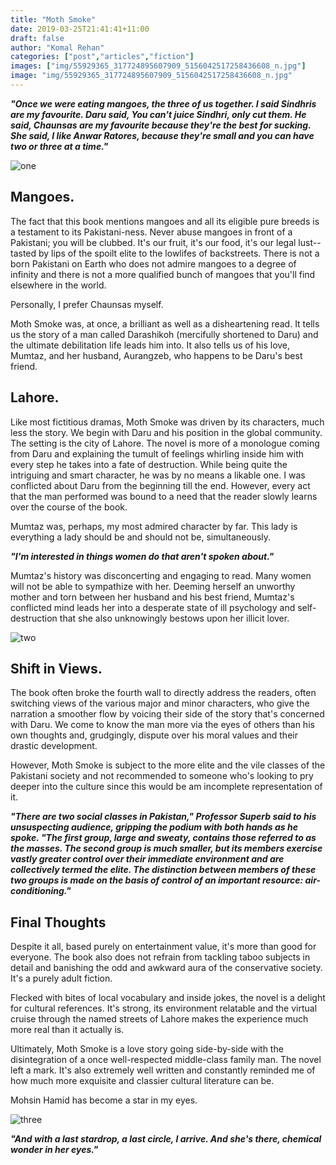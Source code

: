 ```yaml
---
title: "Moth Smoke"
date: 2019-03-25T21:41:41+11:00
draft: false
author: "Komal Rehan"
categories: ["post","articles","fiction"]
images: ["img/55929365_317724895607909_5156042517258436608_n.jpg"]
image: "img/55929365_317724895607909_5156042517258436608_n.jpg"
---
```

***"Once we were eating mangoes, the three of us together. I said Sindhris are my favourite. Daru said, You can't juice Sindhri, only cut them. He said, Chaunsas are my favourite because they're the best for sucking. She said, I like Anwar Ratores, because they're small and you can have two or three at a time."***

![one](/inline/heading-gifs/komal25/one.gif)

## Mangoes.

The fact that this book mentions mangoes and all its eligible pure breeds is a testament to its Pakistani-ness. Never abuse mangoes in front of a Pakistani; you will be clubbed. It's our fruit, it's our food, it's our legal lust--tasted by lips of the spoilt elite to the lowlifes of backstreets. There is not a born Pakistani on Earth who does not admire mangoes to a degree of infinity and there is not a more qualified bunch of mangoes that you'll find elsewhere in the world.

Personally, I prefer Chaunsas myself.

Moth Smoke was, at once, a brilliant as well as a disheartening read. It tells us the story of a man called Darashikoh (mercifully shortened to Daru) and the ultimate debilitation life leads him into. It also tells us of his love, Mumtaz, and her husband, Aurangzeb, who happens to be Daru's best friend.

## Lahore.

Like most fictitious dramas, Moth Smoke was driven by its characters, much less the story. We begin with Daru and his position in the global community. The setting is the city of Lahore. The novel is more of a monologue coming from Daru and explaining the tumult of feelings whirling inside him with every step he takes into a fate of destruction. While being quite the intriguing and smart character, he was by no means a likable one. I was conflicted about Daru from the beginning till the end. However, every act that the man performed was bound to a need that the reader slowly learns over the course of the book.

Mumtaz was, perhaps, my most admired character by far. This lady is everything a lady should be and should not be, simultaneously.

***"I'm interested in things women do that aren't spoken about."***

Mumtaz's history was disconcerting and engaging to read. Many women will not be able to sympathize with her. Deeming herself an unworthy mother and torn between her husband and his best friend, Mumtaz's conflicted mind leads her into a desperate state of ill psychology and self-destruction that she also unknowingly bestows upon her illicit lover.

![two](/inline/heading-gifs/komal25/two.gif)

## Shift in Views.

The book often broke the fourth wall to directly address the readers, often switching views of the various major and minor characters, who give the narration a smoother flow by voicing their side of the story that's concerned with Daru. We come to know the man more via the eyes of others than his own thoughts and, grudgingly, dispute over his moral values and their drastic development.

However, Moth Smoke is subject to the more elite and the vile classes of the Pakistani society and not recommended to someone who's looking to pry deeper into the culture since this would be am incomplete representation of it.

***"There are two social classes in Pakistan," Professor Superb said to his unsuspecting audience, gripping the podium with both hands as he spoke. "The first group, large and sweaty, contains those referred to as the masses. The second group is much smaller, but its members exercise vastly greater control over their immediate environment and are collectively termed the elite. The distinction between members of these two groups is made on the basis of control of an important resource: air-conditioning."***

## Final Thoughts

Despite it all, based purely on entertainment value, it's more than good for everyone. The book also does not refrain from tackling taboo subjects in detail and banishing the odd and awkward aura of the conservative society. It's a purely adult fiction.

Flecked with bites of local vocabulary and inside jokes, the novel is a delight for cultural references. It's strong, its environment relatable and the virtual cruise through the named streets of Lahore makes the experience much more real than it actually is.

Ultimately, Moth Smoke is a love story going side-by-side with the disintegration of a once well-respected middle-class family man. The novel left a mark. It's also extremely well written and constantly reminded me of how much more exquisite and classier cultural literature can be.

Mohsin Hamid has become a star in my eyes.

![three](/inline/heading-gifs/komal25/three.gif)

***"And with a last stardrop, a last circle, I arrive. And she's there, chemical wonder in her eyes."***